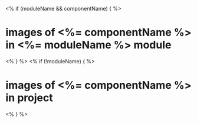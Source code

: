 <% if (moduleName && componentName) { %>
# images of <%= componentName %> in <%= moduleName %> module 
<% } %>
<% if (!moduleName) { %>
# images of <%= componentName %> in project
<% } %>
